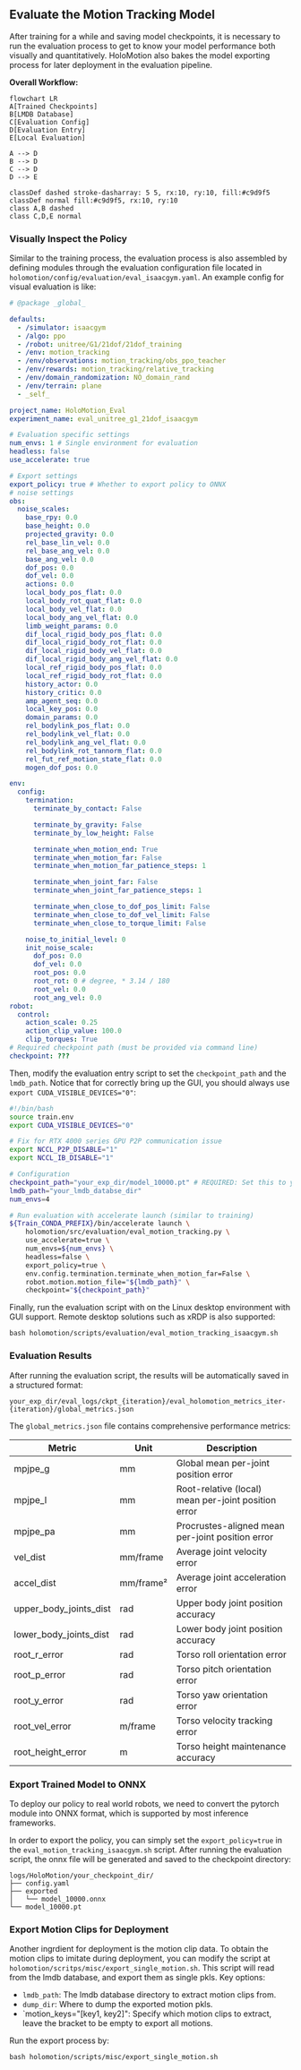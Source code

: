 ## Evaluate the Motion Tracking Model

After training for a while and saving model checkpoints, it is necessary to run the evaluation process to get to know your model performance both visually and quantitatively. HoloMotion also bakes the model exporting process for later deployment in the evaluation pipeline.

**Overall Workflow:**

```mermaid
flowchart LR
A[Trained Checkpoints]
B[LMDB Database]
C[Evaluation Config]
D[Evaluation Entry]
E[Local Evaluation]

A --> D
B --> D
C --> D
D --> E

classDef dashed stroke-dasharray: 5 5, rx:10, ry:10, fill:#c9d9f5
classDef normal fill:#c9d9f5, rx:10, ry:10
class A,B dashed
class C,D,E normal
```

### Visually Inspect the Policy

Similar to the training process, the evaluation process is also assembled by defining modules through the evaluation configuration file located in `holomotion/config/evaluation/eval_isaacgym.yaml`. An example config for visual evaluation is like:

```yaml
# @package _global_

defaults:
  - /simulator: isaacgym
  - /algo: ppo
  - /robot: unitree/G1/21dof/21dof_training
  - /env: motion_tracking
  - /env/observations: motion_tracking/obs_ppo_teacher
  - /env/rewards: motion_tracking/relative_tracking
  - /env/domain_randomization: NO_domain_rand
  - /env/terrain: plane
  - _self_

project_name: HoloMotion_Eval
experiment_name: eval_unitree_g1_21dof_isaacgym

# Evaluation specific settings
num_envs: 1 # Single environment for evaluation
headless: false
use_accelerate: true

# Export settings
export_policy: true # Whether to export policy to ONNX
# noise settings
obs:
  noise_scales:
    base_rpy: 0.0
    base_height: 0.0
    projected_gravity: 0.0
    rel_base_lin_vel: 0.0
    rel_base_ang_vel: 0.0
    base_ang_vel: 0.0
    dof_pos: 0.0
    dof_vel: 0.0
    actions: 0.0
    local_body_pos_flat: 0.0
    local_body_rot_quat_flat: 0.0
    local_body_vel_flat: 0.0
    local_body_ang_vel_flat: 0.0
    limb_weight_params: 0.0
    dif_local_rigid_body_pos_flat: 0.0
    dif_local_rigid_body_rot_flat: 0.0
    dif_local_rigid_body_vel_flat: 0.0
    dif_local_rigid_body_ang_vel_flat: 0.0
    local_ref_rigid_body_pos_flat: 0.0
    local_ref_rigid_body_rot_flat: 0.0
    history_actor: 0.0
    history_critic: 0.0
    amp_agent_seq: 0.0
    local_key_pos: 0.0
    domain_params: 0.0
    rel_bodylink_pos_flat: 0.0
    rel_bodylink_vel_flat: 0.0
    rel_bodylink_ang_vel_flat: 0.0
    rel_bodylink_rot_tannorm_flat: 0.0
    rel_fut_ref_motion_state_flat: 0.0
    mogen_dof_pos: 0.0

env:
  config:
    termination:
      terminate_by_contact: False

      terminate_by_gravity: False
      terminate_by_low_height: False

      terminate_when_motion_end: True
      terminate_when_motion_far: False
      terminate_when_motion_far_patience_steps: 1

      terminate_when_joint_far: False
      terminate_when_joint_far_patience_steps: 1

      terminate_when_close_to_dof_pos_limit: False
      terminate_when_close_to_dof_vel_limit: False
      terminate_when_close_to_torque_limit: False

    noise_to_initial_level: 0
    init_noise_scale:
      dof_pos: 0.0
      dof_vel: 0.0
      root_pos: 0.0
      root_rot: 0 # degree, * 3.14 / 180
      root_vel: 0.0
      root_ang_vel: 0.0
robot:
  control:
    action_scale: 0.25
    action_clip_value: 100.0
    clip_torques: True
# Required checkpoint path (must be provided via command line)
checkpoint: ???
```

Then, modify the evaluation entry script to set the `checkpoint_path` and the `lmdb_path`. Notice that for correctly bring up the GUI, you should always use `export CUDA_VISIBLE_DEVICES="0"`:

```bash
#!/bin/bash
source train.env
export CUDA_VISIBLE_DEVICES="0"

# Fix for RTX 4000 series GPU P2P communication issue
export NCCL_P2P_DISABLE="1"
export NCCL_IB_DISABLE="1"

# Configuration
checkpoint_path="your_exp_dir/model_10000.pt" # REQUIRED: Set this to your checkpoint path
lmdb_path="your_lmdb_databse_dir"
num_envs=4

# Run evaluation with accelerate launch (similar to training)
${Train_CONDA_PREFIX}/bin/accelerate launch \
    holomotion/src/evaluation/eval_motion_tracking.py \
    use_accelerate=true \
    num_envs=${num_envs} \
    headless=false \
    export_policy=true \
    env.config.termination.terminate_when_motion_far=False \
    robot.motion.motion_file="${lmdb_path}" \
    checkpoint="${checkpoint_path}"
```

Finally, run the evaluation script with on the Linux desktop environment with GUI support. Remote desktop solutions such as xRDP is also supported:

```shell
bash holomotion/scripts/evaluation/eval_motion_tracking_isaacgym.sh
```

### Evaluation Results

After running the evaluation script, the results will be automatically saved in a structured format:

```
your_exp_dir/eval_logs/ckpt_{iteration}/eval_holomotion_metrics_iter-{iteration}/global_metrics.json
```

The `global_metrics.json` file contains comprehensive performance metrics:

| Metric                 | Unit      | Description                                         |
| ---------------------- | --------- | --------------------------------------------------- |
| mpjpe_g                | mm        | Global mean per-joint position error                |
| mpjpe_l                | mm        | Root-relative (local) mean per-joint position error |
| mpjpe_pa               | mm        | Procrustes-aligned mean per-joint position error    |
| vel_dist               | mm/frame  | Average joint velocity error                        |
| accel_dist             | mm/frame² | Average joint acceleration error                    |
| upper_body_joints_dist | rad       | Upper body joint position accuracy                  |
| lower_body_joints_dist | rad       | Lower body joint position accuracy                  |
| root_r_error           | rad       | Torso roll orientation error                        |
| root_p_error           | rad       | Torso pitch orientation error                       |
| root_y_error           | rad       | Torso yaw orientation error                         |
| root_vel_error         | m/frame   | Torso velocity tracking error                       |
| root_height_error      | m         | Torso height maintenance accuracy                   |

### Export Trained Model to ONNX

To deploy our policy to real world robots, we need to convert the pytorch module into ONNX format, which is supported by most inference frameworks.

In order to export the policy, you can simply set the `export_policy=true` in the `eval_motion_tracking_isaacgym.sh` script. After running the evaluation script, the onnx file will be generated and saved to the checkpoint directory:

```
logs/HoloMotion/your_checkpoint_dir/
├── config.yaml
├── exported
│   └── model_10000.onnx
└── model_10000.pt
```

### Export Motion Clips for Deployment

Another ingrdient for deployment is the motion clip data. To obtain the motion clips to imitate during deployment, you can modify the script at `holomotion/scritps/misc/export_single_motion.sh`. This script will read from the lmdb database, and export them as single pkls. Key options:

- `lmdb_path`: The lmdb database directory to extract motion clips from.
- `dump_dir`: Where to dump the exported motion pkls.
- `motion_keys="[key1, key2]": Specify which motion clips to extract, leave the bracket to be empty to export all motions.

Run the export process by:

```shell
bash holomotion/scripts/misc/export_single_motion.sh
```
